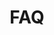 ---
title: "FAQ"
enable: true
description: "Frequently Asked Questions"
faqs:
  - question: "What services do you offer?"
    answer: "We offer Salesforce implementation, custom development, integration, training, data migration, and optimization services."
  - question: "How do I get started?"
    answer: "Simply contact us through our website or use the 'Let's Talk' button to schedule a meeting."
  - question: "Do you provide ongoing support?"
    answer: "Yes, we offer comprehensive training and ongoing support for all our clients."
  - question: "Can you help with data migration?"
    answer: "Absolutely! We provide secure and efficient data migration services to Salesforce."
--- 